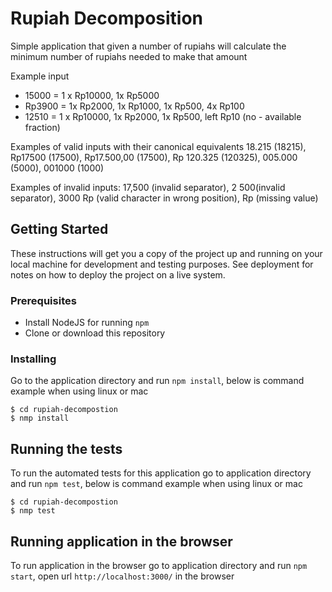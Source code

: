 # Rupiah Decomposition

Simple application that given a number of rupiahs will calculate the minimum number of rupiahs needed to make that amount

Example input

- 15000 = 1 x Rp10000, 1x Rp5000
- Rp3900 = 1x Rp2000, 1x Rp1000, 1x Rp500, 4x Rp100
- 12510 = 1 x Rp10000, 1x Rp2000, 1x Rp500, left Rp10 (no - available fraction)

Examples of valid inputs with their canonical equivalents 18.215 (18215), Rp17500 (17500), Rp17.500,00 (17500), Rp 120.325 (120325), 005.000 (5000), 001000 (1000)

Examples of invalid inputs: 17,500 (invalid separator),  2 500(invalid separator), 3000 Rp (valid character in wrong position), Rp (missing value)

## Getting Started

These instructions will get you a copy of the project up and running on your local machine for development and testing purposes. See deployment for notes on how to deploy the project on a live system.

### Prerequisites

 - Install NodeJS for running `npm`
 - Clone or download this repository

### Installing

Go to the application directory and run `npm install`, below is command example when using linux or mac

```
$ cd rupiah-decompostion
$ nmp install
```

## Running the tests

To run the automated tests for this application go to application directory and run `npm test`, below is command example when using linux or mac

```
$ cd rupiah-decompostion
$ nmp test
```

## Running application in the browser

To run application in the browser go to application directory and run `npm start`, open url `http://localhost:3000/` in the browser


